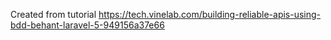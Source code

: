 Created from tutorial
https://tech.vinelab.com/building-reliable-apis-using-bdd-behant-laravel-5-949156a37e66
